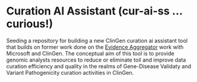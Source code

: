 # Curation AI Assistant (cur-ai-ss ... curious!)

Seeding a repository for building a new ClinGen curation ai assistant tool that builds on former work done on the [Evidence Aggregator](https://github.com/microsoft/healthfutures-evagg) work with Microsoft and ClinGen. The conceptual aim of this tool is to provide genomic analysts resources to reduce or eliminate toil and improve data curation efficiency and quality in the realms of Gene-Disease Validaty and Variant Pathogenicity curation activities in ClinGen.
